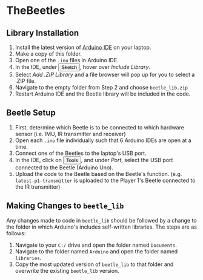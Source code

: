 # TheBeetles

## Library Installation
1. Install the latest version of [Arduino IDE](https://www.arduino.cc/en/software) on your laptop.
2. Make a copy of this folder.
3. Open one of the `.ino` files in Arduino IDE.
4. In the IDE, under <button>Sketch</button>, hover over _Include Library_.
5. Select _Add .ZIP Library_ and a file browser will pop up for you to select a .ZIP file.
6. Navigate to the empty folder from Step 2 and choose `beetle_lib.zip`
7. Restart Arduino IDE and the Beetle library will be included in the code.

## Beetle Setup
1. First, determine which Beetle is to be connected to which hardware sensor (i.e. IMU, IR transmitter and receiver)
2. Open each `.ino` file individually such that 6 Arduino IDEs are open at a time.
3. Connect one of the Beetles to the laptop's USB port.
4. In the IDE, click on <button>Tools</button>, and under _Port_, select the USB port connected to the Beetle (Arduino Uno).
5. Upload the code to the Beetle based on the Beetle's function. (e.g. `latest-p1-transmitter` is uploaded to the Player 1's Beetle connected to the IR transmitter)

## Making Changes to `beetle_lib`
Any changes made to code in `beetle_lib` should be followed by a change to the folder in which Arduino's includes self-written libraries. The steps are as follows:

1. Navigate to your `C:/` drive and open the folder named `Documents`.
2. Navigate to the folder named `Arduino` and open the folder named `libraries`.
3. Copy the most updated version of `beetle_lib` to that folder and overwrite the existing `beetle_lib` version.
